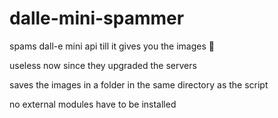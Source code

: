 # dalle-mini-spammer
spams dall-e mini api till it gives you the images 🔫

useless now since they upgraded the servers

saves the images in a folder in the same directory as the script

no external modules have to be installed
